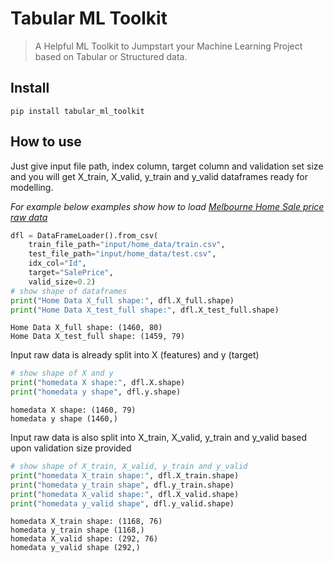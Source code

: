 # Tabular ML Toolkit
> A Helpful ML Toolkit to Jumpstart your Machine Learning Project based on Tabular or Structured data.


## Install

`pip install tabular_ml_toolkit`

## How to use

Just give input file path, index column, target column and validation set size and you will get X_train, X_valid, y_train and y_valid dataframes ready for modelling.

*For example below examples show how to load [Melbourne Home Sale price raw data](https://www.kaggle.com/estrotococo/home-data-for-ml-course)*

```python
dfl = DataFrameLoader().from_csv(
    train_file_path="input/home_data/train.csv",
    test_file_path="input/home_data/test.csv",
    idx_col="Id",
    target="SalePrice",
    valid_size=0.2)
# show shape of dataframes
print("Home Data X_full shape:", dfl.X_full.shape)
print("Home Data X_test_full shape:", dfl.X_test_full.shape)
```

    Home Data X_full shape: (1460, 80)
    Home Data X_test_full shape: (1459, 79)


Input raw data is already split into X (features) and y (target)

```python
# show shape of X and y 
print("homedata X shape:", dfl.X.shape)
print("homedata y shape", dfl.y.shape)
```

    homedata X shape: (1460, 79)
    homedata y shape (1460,)


Input raw data is also split into X_train, X_valid, y_train and y_valid based upon validation size provided

```python
# show shape of X_train, X_valid, y_train and y_valid
print("homedata X_train shape:", dfl.X_train.shape)
print("homedata y_train shape", dfl.y_train.shape)
print("homedata X_valid shape:", dfl.X_valid.shape)
print("homedata y_valid shape", dfl.y_valid.shape)
```

    homedata X_train shape: (1168, 76)
    homedata y_train shape (1168,)
    homedata X_valid shape: (292, 76)
    homedata y_valid shape (292,)

